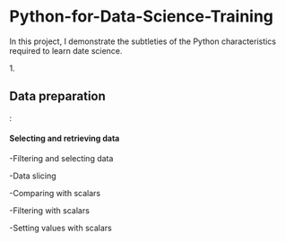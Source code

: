 # Python-for-Data-Science-Training
In this project, I demonstrate the subtleties of the Python characteristics required to learn date science.

1.<h2>Data preparation</h2>:

   <p><h4>Selecting and retrieving data</h4><p>
   
   <p><p>-Filtering and selecting data</p></p>
  
   -Data slicing
 
   -Comparing with scalars
  
   -Filtering with scalars
  
   -Setting values with scalars
  

